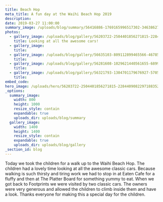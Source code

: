 ```yaml
---
title: Beach Hop
meta_title: A fun day at the Waihi Beach Hop 2019
description:
date: 2019-03-27 11:00:00
summary_image: /uploads/blog/summary/56416886-1769165996517302-346386273449017344-n.jpg
photos:
  - gallery_image: /uploads/blog/gallery/56203722-2504401856271815-2284409082297188352-n.jpg
    title: Looking at all the awesome cars!
  - gallery_image:
    title:
  - gallery_image: /uploads/blog/gallery/56635103-809112899465566-4678563564078759936-n.jpg
    title:
  - gallery_image: /uploads/blog/gallery/56281608-1029621440561655-689990082400092160-n.jpg
    title:
  - gallery_image: /uploads/blog/gallery/56321793-1304701179676927-5705264599855529984-n.jpg
    title:
embed_code:
hero_image: /uploads/hero/56203722-2504401856271815-2284409082297188352-n.jpg
_options:
  summary_image:
    width: 800
    height: 1000
    resize_style: contain
    expandable: true
    uploads_dir: uploads/blog/summary
  gallery_image:
    width: 1400
    height: 1400
    resize_style: contain
    expandable: true
    uploads_dir: uploads/blog/gallery
_section_id: blog
---
```


Today we took the children for a walk up to the Waihi Beach Hop. The children had a lovely time looking at all the awesome classic cars. Because walking is such thirsty and tiring work we had to stop in at Eaten Cafe for a fluffy and then at The Platter Board for something yummy to eat. When we got back to Footprints we were visited by two classic cars. The owners were very generous and allowed the children to climb inside them and have a look. Thanks everyone for making this a special day for the children.

&nbsp;